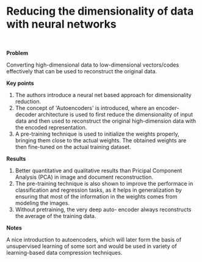 # Reducing the dimensionality of data with neural networks

<br>

**Problem**

Converting high-dimensional data to low-dimensional vectors/codes effectively that can be used to reconstruct the original data.

**Key points**

1. The authors introduce a neural net based approach for dimensionality reduction.
2. The concept of 'Autoencoders' is introduced, where an encoder-decoder architecture is used to first reduce the dimensionality of input data and then used to reconstruct the original high-dimension data with the encoded representation.
3. A pre-training technique is used to initialize the weights properly, bringing them close to the actual weights. The obtained weights are then fine-tuned on the actual training dataset.

**Results**

1. Better quantitative and qualitative results than Pricipal Component Analysis (PCA) in image and document reconstruction. 
2. The pre-training technique is also shown to improve the performace in classification and regression tasks, as it helps in generalization by ensuring that most of the information in the weights comes from modeling the images.
3. Without pretraining, the very deep auto-
encoder always reconstructs the average of the
training data.

**Notes**

A nice introduction to autoencoders, which will later form the basis of unsupervised learning of some sort and would be used in variety of learning-based data compression techniques.